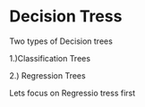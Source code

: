 # Decision Tress


Two types of Decision trees

1.)Classification Trees

2.) Regression Trees

Lets focus on Regressio tress first




